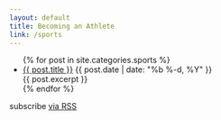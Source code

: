 ```yaml
---
layout: default
title: Becoming an Athlete
link: /sports
---
```


<div class="home">

  <ul class="posts">
    {% for post in site.categories.sports %}
      <li>
        <a class="post-link" href="{{ post.url }}">{{ post.title }}</a>
        <span class="post-date">{{ post.date | date: "%b %-d, %Y" }}</span>
        <section>{{ post.excerpt }}</section>
      </li>
    {% endfor %}
  </ul>

  <p class="rss-subscribe">subscribe <a href="/sports/feed.xml">via RSS</a></p>

</div>
